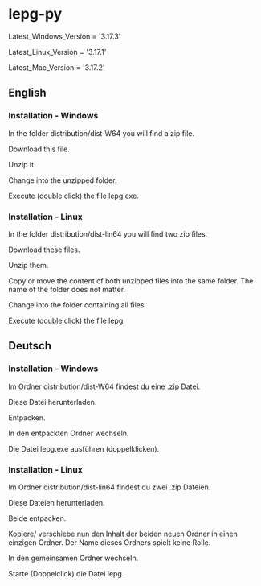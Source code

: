 # lepg-py

Latest_Windows_Version = '3.17.3'

Latest_Linux_Version = '3.17.1'

Latest_Mac_Version = '3.17.2'


## English
### Installation - Windows
In the folder distribution/dist-W64 you will find a zip file.

Download this file.

Unzip it.

Change into the unzipped folder.

Execute (double click) the file lepg.exe.

### Installation - Linux
In the folder distribution/dist-lin64 you will find two zip files.

Download these files.

Unzip them.

Copy or move the content of both unzipped files into the same folder.
The name of the folder does not matter.

Change into the folder containing all files.

Execute (double click) the file lepg.


## Deutsch
### Installation - Windows
Im Ordner distribution/dist-W64 findest du eine .zip Datei.

Diese Datei herunterladen.

Entpacken.

In den entpackten Ordner wechseln.

Die Datei lepg.exe ausführen (doppelklicken).

### Installation - Linux
Im Ordner distribution/dist-lin64 findest du zwei .zip Dateien.

Diese Dateien herunterladen.

Beide entpacken.

Kopiere/ verschiebe nun den Inhalt der beiden neuen Ordner in einen einzigen Ordner.
Der Name dieses Ordners spielt keine Rolle. 

In den gemeinsamen Ordner wechseln.

Starte (Doppelclick) die Datei lepg.

